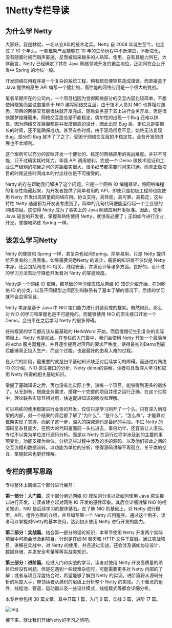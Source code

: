 # 1Netty专栏导读

## 为什么学 Netty

大家好，我是林斌，一名从业8年的技术老兵。Netty 自 2008 年诞生至今，也走过了 10 个年头。一款框架产品能够在 10 年的生命历程中不断演进，不断进化，没有随着时间而销声匿迹，反而被越来越多的人熟知、使用，自有其魅力所在。大体而言，Netty 已经确定了其在 Java 网络领域开发的霸主地位，正如同在企业开发中 Spring 的地位一般。

开发网络应用程序是一个复杂的系统工程，稍有疏忽便容易造成错误。而直接基于 Java 提供的原生 API 编写一个健壮的，高性能的网络应用是一个很大的挑战。

笔者早期所在的公司内，一个项目组因为觉得网络部分的交互内容比较简单，不想使用框架而尝试直接基于 NIO 编写网络交互层。由于技术人员对 NIO 也算相对熟悉，项目的网络交互层很快就开发完成，随后业务基于其上进行业务开发。但是很快噩梦接踵而来，网络交互层总是不能稳定，偶尔性的出现一个Bug 还难以排查。因为网络交互层面都是并发度很高的设计，因此出现 Bug 后，定位总是要很长的时间，还不能确保成功。甚至有些时候，由于现场信息不足，始终无法复现 Bug，部分的 Bug 就不了了之了。受困于网络交互层的不稳定性，业务开发的进展也不太顺利。

这个案例可以充分的反映开发一个健壮的、稳定的网络应用的挑战难度。并非不可能，只不过确实耗时耗力。毕竟 API 调用顺利，完成一个 Demo 做技术验证和工业生产级别的项目之间的差距着实很大，很多细节都需要时间来打磨。而真正做项目的时候这些时间成本的付出往往是不可接受的。

Netty 的存在帮助我们解决了这个问题，它是一个网络 IO 编程框架，将网络编程的复杂性隐藏起来，为开发者提供了简单易用的 API，即使只是初级工程师也能使用 Netty 开发出高质量的网络应用。协议支持，高性能，高可靠，高稳定，这些特性 Netty 通通都为开发者考虑到了，简单的几句代码便能运行起一个工业级的网络项目。这使得 Netty 成为了事实上的 Java 网络应用开发标准。因此，使用 Java 语言的开发者，掌握和熟练使用 Netty，就很有必要了；正如如今进行企业开发，掌握和熟练 Spring 一样。

## 该怎么学习Netty

Netty 的便捷和 Spring 一样，其复杂也如同Spring。简单易用，只是 Netty 提供给开发者的上层表象。如果需要洞悉Netty 的设计，需要的知识将不仅仅是 Netty 本身，还会包括网络 IO 相关，线程安全，并发设计等诸多方面。良好的，设计过的学习方法有助于降低开发者对 Netty 的掌握难度。

Netty是一个网络 IO 框架，那基础的学习便应该从网络 IO 知识介绍开始。在对网络 IO 的分类，以及不同模型之间区别和联系有了基本了解的情况下，后续的学习就不会显得盲目。

Netty 本身是基于 Java 中 NIO 接口能力进行封装而成的框架。既然如此，那么对 NIO 的学习和掌握也是不可避免的。而能够使用 NIO 的原生接口开发一个 Demo，会扫平在之后学习 Netty 的很多障碍。

任何框架的学习都应该从最基础的 HelloWord 开始，而后慢慢衍生到复杂的实际项目上。Netty 也是如此，在专栏的入门篇中，我们会使用 Netty 开发一个最简单的 echo 服务器程序。并且逐步提高对项目的要求严格度，使得最初的Demo到最后能够真正投入生产，而这个过程，也是最好的由易入难的过程。

在入门的阶段，最重要的就是扫平基础知识缺乏对后续学习的障碍。而通过对网络 IO 的介绍，NIO 原生接口的分析，Netty demo的讲解，读者将具备深入学习和应用 Netty 所需的相关基础知识。

掌握了基础知识之后，再也没有比实际上手，演练一个项目，能够得到更多的锻炼了。从无到有，根据业务需求，搭建一个完整的项目并使之运行正确，在这个过程中，理论联系实际互相对照，快速促进知识的吸收和理解。

可以熟练的使用框架进行业务的开发，仅仅只是学习刚开了一个头。只有深入到框架的内部，对一个结果的背后都了解了“为什么”，“是什么”，“怎么样”，才能算对框架实现了掌握。而到了这一步，深入的探究源码是最好的手段。不过 Netty 的源码复杂且庞大，在巨大的代码量面前一头扎进去，事倍功半，还容易让人沮丧。专栏不以类为单位进行源码分析。而是以 Netty 在运行过程中涉及到的主要的事项变化，功能支撑为单位，分析这些过程中涉及的类的源码，以及他们彼此之间的交互流程和数据流转。以功能为单位的分析，使得源码讲解不再孤立，关于类的交互，掌握起来也更好理解。

## 专栏的撰写思路

专栏整体上围绕三个部分进行展开：

**第一部分：入门篇**。这个部分阐述网络 IO 模型的分类以及如何使用 Java 原生接口进行开发。让读者建立起对网络 IO 开发的感性印象。其后会详细讲解 NIO 的相关知识，NIO 是后续学习的整体基石。在了解 NIO 的基础上，对 Netty 进行模型，API，组件方面的介绍，并且编写第一个 Netty 应用程序。通过这个例子，读者可以掌握对Netty的基本使用，达到初步使用 Netty 进行开发的能力。

**第二部分：实战篇**。结合第一部分的理论知识，本章节使用 Netty 开发两个实际项目中可能会涉及到项目，分别是在线IM 聊天和 HTTP 文件下载器。通过实战项目，讲解在实战中，对 Netty 的使用。并且通过实战，还会涉及诸如协议设计、数据存储、并发安全考量等等实战类知识。

**第三部分：进阶篇**。经过入门和实战的学习，读者对使用 Netty 开发高质量的项目已经没有问题。但是在遇到一些疑难杂症时，可能需要更多对 Netty 内部的了解；或者与项目深度结合时，希望能够了解到 Netty 的实现。进阶篇将从源码分析的角度入手，带领读者从源码的层级上分析整个 Netty 的实现。几个重点的组件，线程池，管道，启动器以及一些设计模式，线程模式等都会详细分析。

本专栏会包括 30 篇文章，其中开篇 1 篇，入门 9 篇，实战 3 篇，进阶 17 篇。

![img](https://markdownpic-1251577930.cos.ap-chengdu.myqcloud.com/20191022170055.png)

接下来，就让我们开始Netty的学习之旅吧。
